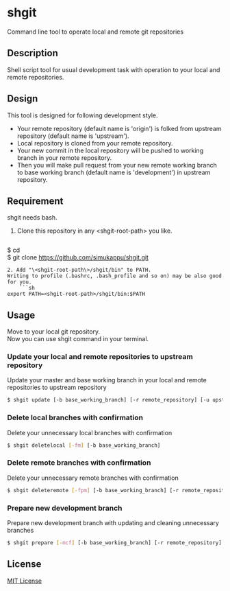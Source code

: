 # shgit
Command line tool to operate local and remote git repositories

## Description
Shell script tool for usual development task with operation to your local and remote repositories.  

## Design
This tool is designed for following development style.
* Your remote repository (default name is 'origin') is folked from upstream repository (default name is 'upstream').
* Local repository is cloned from your remote repository.
* Your new commit in the local repository will be pushed to working branch in your remote repository.
* Then you will make pull request from your new remote working branch to base working branch (default name is 'development') in upstream repository.

## Requirement
shgit needs bash.

1. Clone this repository in any \<shgit-root-path\> you like.
    ```sh
$ cd <shgit-root-path>  
$ git clone https://github.com/simukappu/shgit.git
```
2. Add "\<shgit-root-path\>/shgit/bin" to PATH.  
Writing to profile (.bashrc, .bash_profile and so on) may be also good for you.
    ```sh
export PATH=<shgit-root-path>/shgit/bin:$PATH
```

## Usage
Move to your local git repository.  
Now you can use shgit command in your terminal.

### Update your local and remote repositories to upstream repository
Update your master and base working branch in your local and remote repositories to upstream repository
```sh
$ shgit update [-b base_working_branch] [-r remote_repository] [-u upstream_repository]
```

### Delete local branches with confirmation
Delete your unnecessary local branches with confirmation
```sh
$ shgit deletelocal [-fm] [-b base_working_branch]
```

### Delete remote branches with confirmation
Delete your unnecessary remote branches with confirmation
```sh
$ shgit deleteremote [-fpm] [-b base_working_branch] [-r remote_repository]
```

### Prepare new development branch
Prepare new development branch with updating and cleaning unnecessary branches
```sh
$ shgit prepare [-mcf] [-b base_working_branch] [-r remote_repository] [-u upstream_repository]
```

## License
[MIT License](https://github.com/simukappu/shgit/blob/master/LICENSE)
